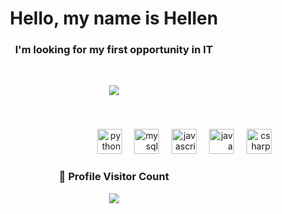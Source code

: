 <h1 align='center'> Hello, my name is Hellen </h1>

<h3 align='center'>I'm looking for my first opportunity in IT
</h3>
<br>
<p align='center'>
  
  <img src="https://github-readme-stats.vercel.app/api/top-langs/?username=hellen-silvaa&layout=compact&theme=radical&langs_count=8">
  
</p>
<br>
<p align='center'>

</p>
                                                                                                                         

###

<div align="right">
  <img src="https://cdn.jsdelivr.net/gh/devicons/devicon/icons/python/python-original.svg" height="40" alt="python logo"  />
  <img width="12" />
  <img src="https://cdn.jsdelivr.net/gh/devicons/devicon/icons/mysql/mysql-original.svg" height="40" alt="mysql logo"  />
  <img width="12" />
  <img src="https://cdn.jsdelivr.net/gh/devicons/devicon/icons/javascript/javascript-original.svg" height="40" alt="javascript logo"  />
  <img width="12" />
  <img src="https://skillicons.dev/icons?i=java" height="40" alt="java logo"  />
  <img width="12" />
  <img src="https://cdn.simpleicons.org/csharp/239120" height="40" alt="csharp logo"  />
</div>
<div align=center>
  <h3><b>📍 Profile Visitor Count</b></h3>

    


<p align="center">   
  <img src="https://profile-counter.glitch.me/hellen-silvaa/count.svg"/>  
</p>
</div>
